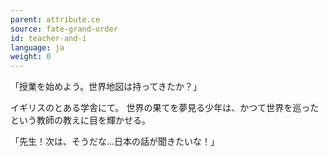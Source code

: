 ```yaml
---
parent: attribute.ce
source: fate-grand-order
id: teacher-and-i
language: ja
weight: 0
---
```


「授業を始めよう。世界地図は持ってきたか？」

イギリスのとある学舎にて。
世界の果てを夢見る少年は、かつて世界を巡ったという教師の教えに目を輝かせる。

「先生！次は、そうだな…日本の話が聞きたいな！」
